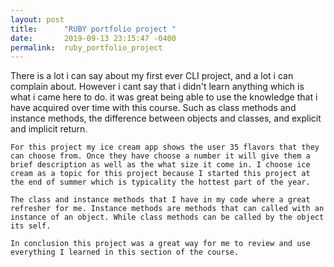 ```yaml
---
layout: post
title:      "RUBY portfolio project "
date:       2019-09-13 23:15:47 -0400
permalink:  ruby_portfolio_project
---
```


There is a lot i can say about my first ever CLI project, and a lot i can complain about.
However i cant say that i didn't learn anything which is what i came here to do.
it was great being able to use the knowledge that i have acquired over time with this course. Such as class methods and instance methods, the difference between objects and classes, and explicit and implicit return.

	For this project my ice cream app shows the user 35 flavors that they can choose from. Once they have choose a number it will give them a brief description as well as the what size it come in. I choose ice cream as a topic for this project because I started this project at the end of summer which is typicality the hottest part of the year.

	The class and instance methods that I have in my code where a great refresher for me. Instance methods are methods that can called with an instance of an object. While class methods can be called by the object its self. 

	In conclusion this project was a great way for me to review and use everything I learned in this section of the course.



